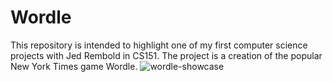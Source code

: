 # Wordle
This repository is intended to highlight one of my first computer science projects with Jed Rembold in CS151. The project is a creation of the popular New York Times game Wordle. 
![wordle-showcase](https://github.com/jfasoltholmes/wordle/assets/149997188/828ad252-0b43-48fb-96d9-547a4374cba5)
